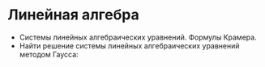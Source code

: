 # Линейная алгебра
* Системы линейных алгебраических уравнений. Формулы Крамера.
* Найти решение системы линейных алгебраических уравнений методом Гаусса:
